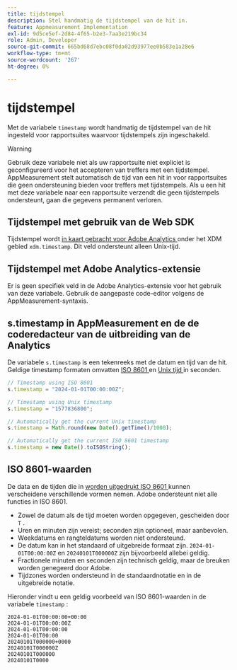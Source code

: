 ```yaml
---
title: tijdstempel
description: Stel handmatig de tijdstempel van de hit in.
feature: Appmeasurement Implementation
exl-id: 9d5ce5ef-2d84-4f65-b2e3-7aa3e219bc34
role: Admin, Developer
source-git-commit: 665bd68d7ebc08f0da02d93977ee0b583e1a28e6
workflow-type: tm+mt
source-wordcount: '267'
ht-degree: 0%

---
```


# tijdstempel

Met de variabele `timestamp` wordt handmatig de tijdstempel van de hit ingesteld voor rapportsuites waarvoor tijdstempels zijn ingeschakeld.

>[!WARNING]
>
>Gebruik deze variabele niet als uw rapportsuite niet expliciet is geconfigureerd voor het accepteren van treffers met een tijdstempel. AppMeasurement stelt automatisch de tijd van een hit in voor rapportsuites die geen ondersteuning bieden voor treffers met tijdstempels. Als u een hit met deze variabele naar een rapportsuite verzendt die geen tijdstempels ondersteunt, gaan die gegevens permanent verloren.

## Tijdstempel met gebruik van de Web SDK

Tijdstempel wordt [ in kaart gebracht voor Adobe Analytics ](https://experienceleague.adobe.com/docs/analytics/implementation/aep-edge/xdm-var-mapping.html?lang=nl-NL) onder het XDM gebied `xdm.timestamp`. Dit veld ondersteunt alleen Unix-tijd.

## Tijdstempel met Adobe Analytics-extensie

Er is geen specifiek veld in de Adobe Analytics-extensie voor het gebruik van deze variabele. Gebruik de aangepaste code-editor volgens de AppMeasurement-syntaxis.

## s.timestamp in AppMeasurement en de de coderedacteur van de uitbreiding van de Analytics

De variabele `s.timestamp` is een tekenreeks met de datum en tijd van de hit. Geldige timestamp formaten omvatten [ ISO 8601 ](https://en.wikipedia.org/wiki/ISO_8601) en [ Unix tijd ](https://en.wikipedia.org/wiki/Unix_time) in seconden.

```js
// Timestamp using ISO 8601
s.timestamp = "2024-01-01T00:00:00Z";

// Timestamp using Unix timestamp
s.timestamp = "1577836800";

// Automatically get the current Unix timestamp
s.timestamp = Math.round(new Date().getTime()/1000);

// Automatically get the current ISO 8601 timestamp
s.timestamp = new Date().toISOString();
```

## ISO 8601-waarden

De data en de tijden die in [ worden uitgedrukt ISO 8601 ](https://en.wikipedia.org/wiki/ISO_8601) kunnen verscheidene verschillende vormen nemen. Adobe ondersteunt niet alle functies in ISO 8601.

* Zowel de datum als de tijd moeten worden opgegeven, gescheiden door `T` .
* Uren en minuten zijn vereist; seconden zijn optioneel, maar aanbevolen.
* Weekdatums en rangteldatums worden niet ondersteund.
* De datum kan in het standaard of uitgebreide formaat zijn. `2024-01-01T00:00:00Z` en `20240101T000000Z` zijn bijvoorbeeld allebei geldig.
* Fractionele minuten en seconden zijn technisch geldig, maar de breuken worden genegeerd door Adobe.
* Tijdzones worden ondersteund in de standaardnotatie en in de uitgebreide notatie.

Hieronder vindt u een geldig voorbeeld van ISO 8601-waarden in de variabele `timestamp` :

```text
2024-01-01T00:00:00+00:00
2024-01-01T00:00:00Z
2024-01-01T00:00:00
2024-01-01T00:00
20240101T000000+0000
20240101T000000Z
20240101T000000
20240101T0000
```
